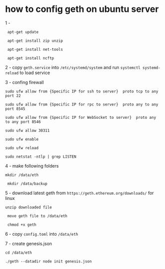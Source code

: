 # how to config geth on ubuntu server

1 - 

  `` apt-get update``

  `` apt-get install zip unzip``

  `` apt-get install net-tools``

  `` apt-get install ncftp``


2 - copy `geth.service` into `/etc/systemd/system`  and run `systemctl systemd-reload` to load service

3 - confing firewall

  `` sudo ufw allow from {Specific IP for ssh to server}  proto tcp to any port 22 `` 

  `` sudo ufw allow from {Specific IP for rpc to server}  proto any to any port 8545 `` 

  `` sudo ufw allow from {Specific IP for WebSocket to server}  proto any to any port 8546 `` 

  `` sudo ufw allow 30311 ``

  `` sudo ufw enable `` 

  `` sudo ufw reload `` 

  `` sudo netstat -ntlp | grep LISTEN ``


4 - make following folders

  `` mkdir /data/eth `` 

  `` mkdir /data/backup`` 

5 - download latest geth from `https://geth.ethereum.org/downloads/` for linux

  `` unzip downloaded file `` 

  `` move geth file to /data/eth``

  `` chmod +x geth``


6 - copy `config.toml` into `/data/eth`


7 - create genesis.json

  `` cd /data/eth `` 

  ``./geth --datadir node init genesis.json``

 



